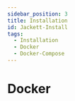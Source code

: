 ```yaml
---
sidebar_position: 3
title: Installation
id: Jackett-Install
tags:
  - Installation
  - Docker
  - Docker-Compose
---
```


# Docker
